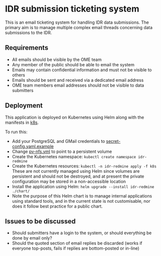 # IDR submission ticketing system

This is an email ticketing system for handling IDR data submissions.
The primary aim is to manage multiple complex email threads concerning data submissions to the IDR.

## Requirements

- All emails should be visible by the OME team
- Any member of the public should be able to email the system
- Emails may contain confidential information and must not be visible to others
- Emails should be sent and received via a dedicated email address
- OME team members email addresses should not be visible to data submitters

## Deployment

This application is deployed on Kubernetes using Helm along with the manifests in [k8s](k8s).

To run this:
- Add your PostgreSQL and GMail credentials to [secret-config.yaml.example](k8s/secret-config.yaml.example)
- Change [pv-nfs.yml](k8s/pv-nfs.yml) to point to a persistent volume
- Create the Kubernetes namespace: `kubectl create namespace idr-redmine`
- Create the Kubernetes resources: `kubectl -n idr-redmine apply -f k8s`
  These are not currently managed using Helm since volumes are persistent and should not be destroyed, and at present the private configuration may be stored in a non-accessible location
- Install the application using Helm: `helm upgrade --install idr-redmine ./chart/`
- Note the purpose of this Helm chart is to manage internal applications using standard tools, and in the current state is not customisable, nor does it follow best practice for a public chart.

## Issues to be discussed

- Should submitters have a login to the system, or should everything be done by email only?
- Should the quoted section of email replies be discarded (works if everyone top-posts, fails if replies are bottom-posted or in-line)
